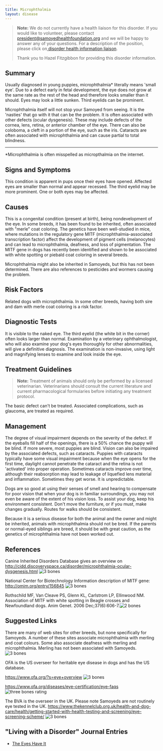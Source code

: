 ```yaml
---
title: Microphthalmia
layout: disease
---
```


> **Note:** We do not currently have a health liaison for this disorder. If you would like to volunteer, please contact[ president@samoyedhealthfoundation.org](mailto:president@samoyedhealthfoundation.org?subject=Questions%20about%20becoming%20a%20Health%20Information%20Liaison%20or%20Reviewer) and we will be happy to answer any of your questions.
> For a description of the position, please click on[ disorder health information liaison](/become-a-health-information-liaison).
>
> Thank you to Hazel Fitzgibbon for providing this disorder information.

## Summary

Usually diagnosed in young puppies, microphthalmia\* literally means
'small eye'. Due to a defect early in fetal development, the eye does
not grow at the same rate as the rest of the head and therefore looks
smaller than it should. Eyes may look a little sunken. Third eyelids
can be prominent.

Microphthalmia itself will not stop your Samoyed from seeing. It is the
'nasties' that go with it that can be the problem. It is often
associated with other defects (ocular dysgenesis). These may include
defects of the cornea, lens, retina, or anterior chamber of the eye.
There can also be coloboma, a cleft in a portion of the eye, such as the
iris. Cataracts are often associated with microphthalmia and can cause
partial to total blindness.

---

\*Microphthalmia is often misspelled as micropthalmia on the internet.

## Signs and Symptoms

This condition is apparent in pups once their eyes have opened. Affected
eyes are smaller than normal and appear recessed. The third eyelid may
be more prominent. One or both eyes may be affected.

## Causes

This is a congenital condition (present at birth), being nondevelopment
of the eye. In some breeds, it has been found to be inherited, often
associated with "merle" coat coloring. The genetics have been
well-studied in mice, where mutations in the regulatory gene MITF
(microphthalmia-associated transcription factor) affect the development
of pigment cells (melanocytes) and can lead to microphthalmia, deafness,
and loss of pigmentation. The MITF gene in dogs has recently been
identified and shown to be associated with white spotting or piebald
coat coloring in several breeds.

Microphthalmia might also be inherited in Samoyeds, but this has not
been determined. There are also references to pesticides and wormers
causing the problem.

## Risk Factors

Related dogs with microphthalmia. In some other breeds, having both
sire and dam with merle coat coloring is a risk factor.

## Diagnostic Tests

It is visible to the naked eye. The third eyelid (the white bit in the
corner) often looks larger than normal. Examination by a veterinary
ophthalmologist, who will also examine your dog's eyes thoroughly for
other abnormalities, will give a definitive diagnosis. The examination
is non-invasive, using light and magnifying lenses to examine and look
inside the eye.

## Treatment Guidelines

> **Note:** Treatment of animals should only be performed by a licensed
> veterinarian. Veterinarians should consult the current literature and
> current pharmacological formularies before initiating any treatment
> protocol.

The basic defect can't be treated. Associated complications, such as
glaucoma, are treated as required.

## Management

The degree of visual impairment depends on the severity of the defect.
If the eyeballs fill half of the openings, there is a 50% chance the
puppy will be blind. If more severe, most puppies are blind. Vision
can also be impaired by the associated defects, such as cataracts.
Puppies with cataracts typically have some visual impairment because
when the eye opens for the first time, daylight cannot penetrate the
cataract and the retina is not 'activated' into proper operation.
Sometimes cataracts improve over time, although their reabsorption may
lead to leakage of liquefied lens material and inflammation. Sometimes
they get worse. It is unpredictable.

Dogs are so good at using their senses of smell and hearing to
compensate for poor vision that when your dog is in familiar
surroundings, you may not even be aware of the extent of his vision
loss. To assist your dog, keep his environment consistent. Don't move
the furniture, or if you must, make changes gradually. Routes for walks
should be consistent.

Because it is a serious disease for both the animal and the owner and
might be inherited, animals with microphthalmia should not be bred. If
the parents or normal-eyed siblings are breed, it should be with great
caution, as the genetics of microphthalmia have not been worked out.

## References

Canine Inherited Disorders Database gives an overview on
<http://cidd.discoveryspace.ca/disorder/microphthalmia-ocular-dysgenesis.html>
![3 bones](/img/3-bones.gif)

National Center for Biotechnology Information description of MITF gene:
<http://omim.org/entry/156845> ![3 bones](/img/3-bones.gif)

Rothschild MF, Van Cleave PS, Glenn KL, Carlstrom LP, Ellinwood NM.
Association of MITF with white spotting in Beagle crosses and
Newfoundland dogs. Anim Genet. 2006 Dec;37(6):606-7.![2 bones](/img/2-bones.gif)

## Suggested Links

There are many of web sites for other breeds, but none specifically for
Samoyeds. A number of these sites associate microphthalmia with merling
and coat colours. Some also associate deafness with merling and
microphthalmia. Merling has not been associated with Samoyeds. ![3
bones](/img/3-bones.gif)

OFA is the US overseer for heritable eye disease in dogs and has the US
database.

<https://www.ofa.org/?s=eye+overview>
![3 bones](/img/3-bones.gif)

<https://www.ofa.org/diseases/eye-certification/eye-faqs>
![three bones
rating](/img/3-bones.gif)

The BVA is the overseer in the UK. Please note Samoyeds are not
routinely eye tested in the UK.
<https://www.thekennelclub.org.uk/health-and-dog-care/health/getting-started-with-health-testing-and-screening/eye-screening-scheme/>
![3 bones](/img/3-bones.gif)

## "Living with a Disorder" Journal Entries

- [The Eyes Have It](/diseases/microphthalmia-the-eyes-have-it)
